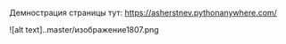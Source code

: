 Демнострация страницы тут: https://asherstnev.pythonanywhere.com/

![alt text]..master/изображение1807.png
